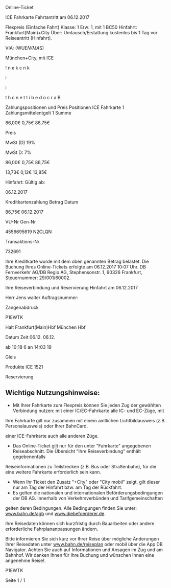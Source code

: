 Online-Ticket

ICE Fahrkarte
Fahrtantritt am 06.12.2017

Flexpreis (Einfache Fahrt)
Klasse:
1
Erw:
1, mit 1 BC50
Hinfahrt: Frankfurt(Main)+City
Über:
Umtausch/Erstattung kostenlos bis 1 Tag vor Reiseantritt (Hinfahrt).

VIA: (WUE*N/MA*S)

 München+City, mit ICE

!
n
e
k
c
n
k

i

i

t
h
c
n
e
t
t
i
b
e
d
o
c
r
a
B

Zahlungspositionen und Preis
Positionen
ICE Fahrkarte
1
Zahlungsmittelentgelt 1
Summe

86,00€
0,75€
86,75€

Preis

MwSt (D) 19%

MwSt D: 7%

86,00€
0,75€
86,75€

13,73€
0,12€
13,85€

Hinfahrt:
Gültig ab:

06.12.2017

Kreditkartenzahlung
Betrag
Datum

86,75€
06.12.2017

VU-Nr
Gen-Nr

4556695619
N2CLQN

Transaktions-Nr

732691

Ihre Kreditkarte wurde mit dem oben genannten Betrag belastet. Die Buchung Ihres
Online-Tickets erfolgte am 06.12.2017 10:07 Uhr. DB Fernverkehr AG/DB Regio AG,
Stephensonstr. 1, 60326 Frankfurt, Steuernummer: 29/001/60002.

Ihre Reiseverbindung und Reservierung Hinfahrt am 06.12.2017

Herr  Jens walter
Auftragsnummer:

Zangenabdruck

P1EWTK

Halt
Frankfurt(Main)Hbf
München Hbf

Datum Zeit
06.12.
06.12.

ab 10:18 6
an 14:03 19

Gleis

Produkte
ICE 1521

Reservierung

Wichtige Nutzungshinweise:
-
- Mit Ihrer Fahrkarte zum Flexpreis können Sie jeden Zug der gewählten Verbindung nutzen: mit einer IC/EC-Fahrkarte alle IC- und EC-Züge, mit

Ihre Fahrkarte gilt nur zusammen mit einem amtlichen Lichtbildausweis (z.B. Personalausweis) oder Ihrer BahnCard.

einer ICE-Fahrkarte auch alle anderen Züge.

- Das Online-Ticket gilt nur für den unter "Fahrkarte" angegebenen Reiseabschnitt. Die Übersicht "Ihre Reiseverbindung" enthält gegebenenfalls

Reiseinformationen zu Teilstrecken (z.B. Bus oder Straßenbahn), für die eine weitere Fahrkarte erforderlich sein kann.
- Wenn Ihr Ticket den Zusatz "+City" oder "City mobil" zeigt, gilt dieser nur am Tag der Hinfahrt bzw. am Tag der Rückfahrt.
- Es gelten die nationalen und internationalen Beförderungsbedingungen der DB AG. Innerhalb von Verkehrsverbünden und Tarifgemeinschaften

gelten deren Bedingungen. Alle Bedingungen finden Sie unter: www.bahn.de/agb und www.diebefoerderer.de.

Ihre Reisedaten können sich kurzfristig durch Bauarbeiten oder andere erforderliche Fahrplananpassungen ändern.

Bitte informieren Sie sich kurz vor Ihrer Reise über mögliche Änderungen Ihrer Reisedaten unter www.bahn.de/reiseplan oder mobil über die
App DB Navigator. Achten Sie auch auf Informationen und Ansagen im Zug und am Bahnhof. Wir danken Ihnen für Ihre Buchung und wünschen
Ihnen eine angenehme Reise!.

P1EWTK

Seite 1 / 1

